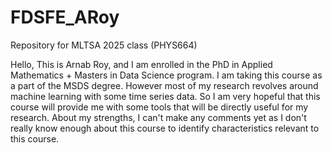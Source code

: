 # FDSFE_ARoy
Repository for MLTSA 2025 class (PHYS664)
 
Hello,
This is Arnab Roy, and I am enrolled in the PhD in Applied Mathematics + Masters in Data Science program. I am taking this course as a part of the MSDS degree. However most of my research revolves around machine learning with some time series data. So I am very hopeful that this course will provide me with some tools that will be directly useful for my research. About my strengths, I can't make any comments yet as I don't really know enough about this course to identify characteristics relevant to this course.

